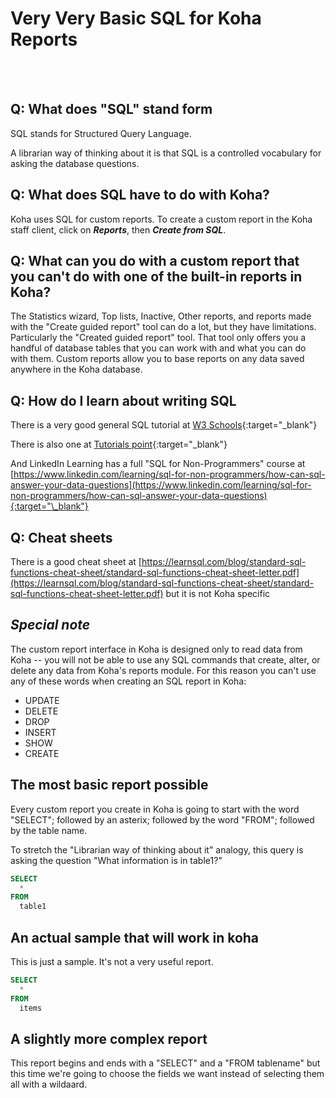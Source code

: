 # Very Very Basic SQL for Koha Reports

<br /><br />

## Q: What does "SQL" stand form

SQL stands for Structured Query Language.  

A librarian way of thinking about it is that SQL is a controlled vocabulary for asking the database questions.

## Q: What does SQL have to do with Koha?

Koha uses SQL for custom reports.  To create a custom report in the Koha staff client, click on __*Reports*__, then __*Create from SQL*__.

## Q: What can you do with a custom report that you can't do with one of the built-in reports in Koha?

The Statistics wizard, Top lists, Inactive, Other reports, and reports made with the "Create guided report" tool can do a lot, but they have limitations.  Particularly the "Created guided report" tool.  That tool only offers you a handful of database tables that you can work with and what you can do with them.  Custom reports allow you to base reports on any data saved anywhere in the Koha database.

## Q: How do I learn about writing SQL

There is a very good general SQL tutorial at [W3 Schools](https://www.w3schools.com/sql/){:target="\_blank"}

There is also one at [Tutorials point](https://www.tutorialspoint.com/sql/index.htm){:target="\_blank"}

And LinkedIn Learning has a full "SQL for Non-Programmers" course at [https://www.linkedin.com/learning/sql-for-non-programmers/how-can-sql-answer-your-data-questions](https://www.linkedin.com/learning/sql-for-non-programmers/how-can-sql-answer-your-data-questions){:target="\_blank"}

## Q: Cheat sheets

There is a good cheat sheet at [https://learnsql.com/blog/standard-sql-functions-cheat-sheet/standard-sql-functions-cheat-sheet-letter.pdf](https://learnsql.com/blog/standard-sql-functions-cheat-sheet/standard-sql-functions-cheat-sheet-letter.pdf) but it is not Koha specific

## __*Special note*__

The custom report interface in Koha is designed only to read data from Koha -- you will not be able to use any SQL commands that create, alter, or delete any data from Koha's reports module.  For this reason you can't use any of these words when creating an SQL report in Koha:

- UPDATE
- DELETE
- DROP
- INSERT
- SHOW
- CREATE

## The most basic report possible

Every custom report you create in Koha is going to start with the word "SELECT"; followed by an asterix; followed by the word "FROM"; followed by the table name.

To stretch the "Librarian way of thinking about it" analogy, this query is asking the question "What information is in table1?"

~~~ SQL
SELECT
  *
FROM
  table1
~~~

## An actual sample that will work in koha

This is just a sample.  It's not a very useful report.

~~~sql
SELECT
  *
FROM
  items
~~~

## A slightly more complex report

This report begins and ends with a "SELECT" and a "FROM tablename" but this time we're going to choose the fields we want instead of selecting them all with a wildaard.
